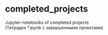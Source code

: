 # completed_projects
Jupyter-notebooks of completed projects<br>
(Тетрадки $*.ipynb$ с завершенными проектами)



